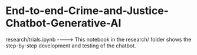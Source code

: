 # End-to-end-Crime-and-Justice-Chatbot-Generative-AI
research/trials.ipynb ----> This notebook in the research/ folder shows the step-by-step development and testing of the chatbot.
